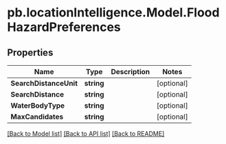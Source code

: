 # pb.locationIntelligence.Model.FloodHazardPreferences
## Properties

Name | Type | Description | Notes
------------ | ------------- | ------------- | -------------
**SearchDistanceUnit** | **string** |  | [optional] 
**SearchDistance** | **string** |  | [optional] 
**WaterBodyType** | **string** |  | [optional] 
**MaxCandidates** | **string** |  | [optional] 

[[Back to Model list]](../README.md#documentation-for-models) [[Back to API list]](../README.md#documentation-for-api-endpoints) [[Back to README]](../README.md)

